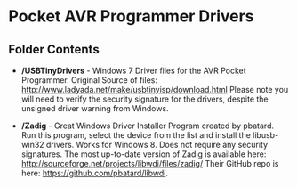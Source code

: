 
Pocket AVR Programmer Drivers
=============================

Folder Contents
-------------------
* **/USBTinyDrivers** - Windows 7 Driver files for the AVR Pocket Programmer. Original Source of files: http://www.ladyada.net/make/usbtinyisp/download.html
Please note you will need to verify the security signature for the drivers, despite the unsigned driver warning from Windows. 

* **/Zadig** - Great Windows Driver Installer Program created by pbatard. Run this program, select the device from the list and install the libusb-win32 drivers. Works for Windows 8.
Does not require any security signatures. The most up-to-date version of Zadig is available here: http://sourceforge.net/projects/libwdi/files/zadig/
Their GitHub repo is here: https://github.com/pbatard/libwdi. 